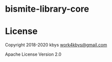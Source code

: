# bismite-library-core

# License

Copyright 2018-2020 kbys <work4kbys@gmail.com>

Apache License Version 2.0
